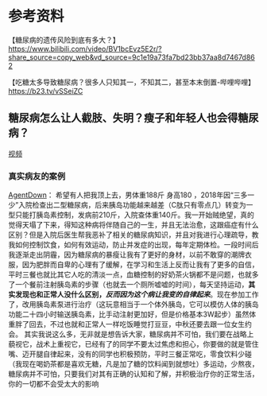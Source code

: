 



# 参考资料
【糖尿病的遗传风险到底有多大？】 https://www.bilibili.com/video/BV1bcEvz5E2r/?share_source=copy_web&vd_source=9c1e19a73fa7bd23bb37aa8d7467d862



【吃糖太多导致糖尿病？很多人只知其一，不知其二，甚至本末倒置-哔哩哔哩】 https://b23.tv/vSSeiZC

## 糖尿病怎么让人截肢、失明？瘦子和年轻人也会得糖尿病？
[视频](https://b23.tv/unPreEX)

### 真实病友的案例
[AgentDown](https://space.bilibili.com/10142557)：
希望有人把我顶上去，男体重188斤 身高180 ，2018年因“三多一少”入院检查出二型糖尿病，后来胰岛功能越来越差（C肽只有零点几）转变为一型只能打胰岛素控制，发病前210斤，入院查体重140斤。我一开始贼绝望，真的觉得天塌了下来，得知这种病将伴随自己的一生，并且无法治愈，这跟癌症有什么区别？但是入院后医生帮我恶补了相关的糖尿病知识，并且对我进行心理疏导，教我如何控制饮食，如何有效运动，防止并发症的出现，每年定期体检。一段时间后我逐渐走出阴霾，因为糖尿病的暴瘦让我有了更好的身材，以前不敢穿的潮牌衣服，因为肥胖而自卑的心理有了缓解，在学习和生活上反而让我有了更多的自信，平时三餐也就比其它人吃的清淡一点，血糖控制的好奶茶火锅都不是问题，也就多了一个餐前注射胰岛素的步骤（也就去一个厕所嘘嘘的时间），每天坚持运动，**其实发现也和正常人没什么区别，*反而因为这个病让我变的自律起来***。现在参加工作了，改用胰岛素泵进行治疗（这玩意相当于一个体外胰岛，它可以模仿人体的胰岛功能二十四小时输送胰岛素，比手动注射更加好，但是价格基本3W起步）虽然体重胖了回去，不过也就和正常人一样吃饭睡觉打豆豆，中秋还要去跟一位女生约会。 其实我说这么多，无非就是想告诉大家，糖尿病并不可怕，我们要在战略上藐视它，战术上重视它，已经有了的同学不要太过焦虑和担心，你要做的就是管住嘴、迈开腿自律起来，没有的同学也积极预防，平时三餐正常吃，零食饮料少碰（我现在喝奶茶都是喜欢无糖，凡是加了糖的饮料闻到就想吐）多运动，少熬夜，糖尿病并不可怕，只要我们对其有正确的认知和了解，并积极治疗你的正常生活，你的一切都不会受太大的影响


